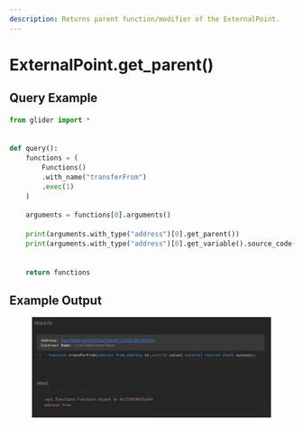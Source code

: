 ```yaml
---
description: Returns parent function/modifier of the ExternalPoint.
---
```


# ExternalPoint.get\_parent()

## Query Example

```python
from glider import *


def query():
    functions = (
        Functions()
        .with_name("transferFrom")
        .exec(1)
    )

    arguments = functions[0].arguments()

    print(arguments.with_type("address")[0].get_parent())
    print(arguments.with_type("address")[0].get_variable().source_code())


    return functions
```

## Example Output

<figure><img src="../../../.gitbook/assets/image (275).png" alt=""><figcaption></figcaption></figure>
